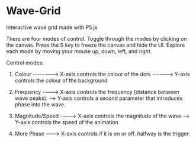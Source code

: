 # Wave-Grid
Interactive wave grid made with P5.js

  There are four modes of control.
  Toggle through the modes by clicking on the canvas.
  Press the S key to freeze the canvas and hide the UI.
  Explore each mode by moving your mouse up, down, left, and right.

Control modes:
  1. Colour --------> X-axis controls the colour of the dots
            \------> Y-axis controls the colour of the background
  
  2. Frequency ----> X-axis controls the frequency (distance between wave peaks).
                \--> Y-axis controls a second parameter that introduces phase into the wave.
  
  3. Magnitude/Speed ----> X-axis controls the magnitude of the wave
                \--> Y-axis controls the speed of the animation
  
  4. More Phase ---> X-axis controls if it is on or off. halfway is the trigger.  
